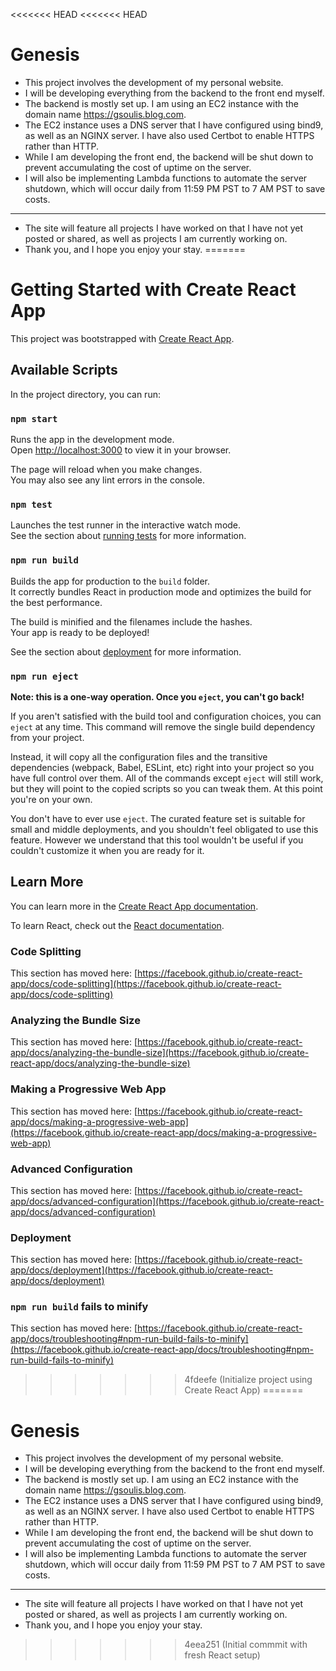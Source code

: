 <<<<<<< HEAD
<<<<<<< HEAD
# Genesis

- This project involves the development of my personal website.
- I will be developing everything from the backend to the front end myself.
- The backend is mostly set up. I am using an EC2 instance with the domain name https://gsoulis.blog.com.
- The EC2 instance uses a DNS server that I have configured using bind9, as well as an NGINX server. I have also used Certbot to enable HTTPS rather than HTTP.
- While I am developing the front end, the backend will be shut down to prevent accumulating the cost of uptime on the server.
- I will also be implementing Lambda functions to automate the server shutdown, which will occur daily from 11:59 PM PST to 7 AM PST to save costs.
---
- The site will feature all projects I have worked on that I have not yet posted or shared, as well as projects I am currently working on.
- Thank you, and I hope you enjoy your stay.
=======
# Getting Started with Create React App

This project was bootstrapped with [Create React App](https://github.com/facebook/create-react-app).

## Available Scripts

In the project directory, you can run:

### `npm start`

Runs the app in the development mode.\
Open [http://localhost:3000](http://localhost:3000) to view it in your browser.

The page will reload when you make changes.\
You may also see any lint errors in the console.

### `npm test`

Launches the test runner in the interactive watch mode.\
See the section about [running tests](https://facebook.github.io/create-react-app/docs/running-tests) for more information.

### `npm run build`

Builds the app for production to the `build` folder.\
It correctly bundles React in production mode and optimizes the build for the best performance.

The build is minified and the filenames include the hashes.\
Your app is ready to be deployed!

See the section about [deployment](https://facebook.github.io/create-react-app/docs/deployment) for more information.

### `npm run eject`

**Note: this is a one-way operation. Once you `eject`, you can't go back!**

If you aren't satisfied with the build tool and configuration choices, you can `eject` at any time. This command will remove the single build dependency from your project.

Instead, it will copy all the configuration files and the transitive dependencies (webpack, Babel, ESLint, etc) right into your project so you have full control over them. All of the commands except `eject` will still work, but they will point to the copied scripts so you can tweak them. At this point you're on your own.

You don't have to ever use `eject`. The curated feature set is suitable for small and middle deployments, and you shouldn't feel obligated to use this feature. However we understand that this tool wouldn't be useful if you couldn't customize it when you are ready for it.

## Learn More

You can learn more in the [Create React App documentation](https://facebook.github.io/create-react-app/docs/getting-started).

To learn React, check out the [React documentation](https://reactjs.org/).

### Code Splitting

This section has moved here: [https://facebook.github.io/create-react-app/docs/code-splitting](https://facebook.github.io/create-react-app/docs/code-splitting)

### Analyzing the Bundle Size

This section has moved here: [https://facebook.github.io/create-react-app/docs/analyzing-the-bundle-size](https://facebook.github.io/create-react-app/docs/analyzing-the-bundle-size)

### Making a Progressive Web App

This section has moved here: [https://facebook.github.io/create-react-app/docs/making-a-progressive-web-app](https://facebook.github.io/create-react-app/docs/making-a-progressive-web-app)

### Advanced Configuration

This section has moved here: [https://facebook.github.io/create-react-app/docs/advanced-configuration](https://facebook.github.io/create-react-app/docs/advanced-configuration)

### Deployment

This section has moved here: [https://facebook.github.io/create-react-app/docs/deployment](https://facebook.github.io/create-react-app/docs/deployment)

### `npm run build` fails to minify

This section has moved here: [https://facebook.github.io/create-react-app/docs/troubleshooting#npm-run-build-fails-to-minify](https://facebook.github.io/create-react-app/docs/troubleshooting#npm-run-build-fails-to-minify)
>>>>>>> 4fdeefe (Initialize project using Create React App)
=======
# Genesis

- This project involves the development of my personal website.
- I will be developing everything from the backend to the front end myself.
- The backend is mostly set up. I am using an EC2 instance with the domain name https://gsoulis.blog.com.
- The EC2 instance uses a DNS server that I have configured using bind9, as well as an NGINX server. I have also used Certbot to enable HTTPS rather than HTTP.
- While I am developing the front end, the backend will be shut down to prevent accumulating the cost of uptime on the server.
- I will also be implementing Lambda functions to automate the server shutdown, which will occur daily from 11:59 PM PST to 7 AM PST to save costs.
---
- The site will feature all projects I have worked on that I have not yet posted or shared, as well as projects I am currently working on.
- Thank you, and I hope you enjoy your stay.
>>>>>>> 4eea251 (Initial commmit with fresh React setup)
